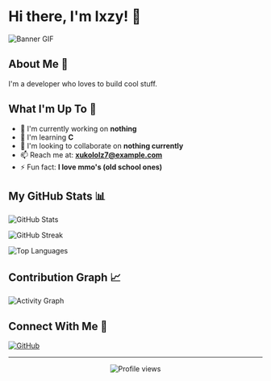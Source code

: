 # Hi there, I'm lxzy! 👋

![Banner GIF](https://i.pinimg.com/736x/0e/cb/0f/0ecb0f48a98a57f57fdd35a5a0dceb88.jpg)

## About Me 💫

I'm a developer who loves to build cool stuff.

## What I'm Up To 🚀

- 🔭 I'm currently working on **nothing**
- 🌱 I'm learning **C**
- 👯 I'm looking to collaborate on **nothing currently**
- 📫 Reach me at: **xukololz7@example.com**
- ⚡ Fun fact: **I love mmo's (old school ones)**

## My GitHub Stats 📊

![GitHub Stats](https://github-readme-stats.vercel.app/api?username=lxzyme&show_icons=true&theme=graywhite)

![GitHub Streak](https://github-readme-streak-stats.herokuapp.com/?user=lxzyme&theme=graywhite)

![Top Languages](https://github-readme-stats.vercel.app/api/top-langs/?username=lxzyme&layout=compact&theme=graywhite)

## Contribution Graph 📈

![Activity Graph](https://github-profile-summary-cards.vercel.app/api/cards/profile-details?username=lxzyme&theme=github)

<!--START_SECTION:waka-->
<!--END_SECTION:waka-->

## Connect With Me 🔗

[![GitHub](https://img.shields.io/badge/GitHub-100000?style=for-the-badge&logo=github&logoColor=white)](https://github.com/lxzyme)

---

<p align="center">
  <img src="https://komarev.com/ghpvc/?username=lxzyme&color=blueviolet" alt="Profile views">
</p>
